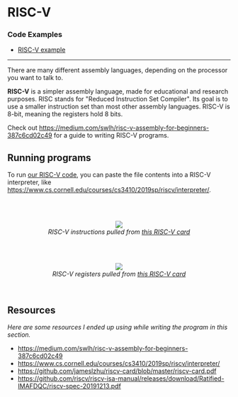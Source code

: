 # RISC-V

### Code Examples

- [RISC-V example](/code/riscv/riscv.s)

---

There are many different assembly languages, depending on the processor you want to talk to.

**RISC-V** is a simpler assembly language, made for educational and research purposes. RISC stands for "Reduced Instruction Set Compiler". Its goal is to use a smaller instruction set than most other assembly languages. RISC-V is 8-bit, meaning the registers hold 8 bits.

Check out https://medium.com/swlh/risc-v-assembly-for-beginners-387c6cd02c49 for a guide to writing RISC-V programs.

## Running programs

To run [our RISC-V code](/code/riscv/riscv.s), you can paste the file contents into a RISC-V interpreter, like https://www.cs.cornell.edu/courses/cs3410/2019sp/riscv/interpreter/.

<br />

<p align="center">
  <br />
  <img src="https://cloud-az5f0vqak-hack-club-bot.vercel.app/0screen_shot_2022-06-01_at_2.04.20_pm.png">
  <br />
  <span>
    <em>
      RISC-V instructions pulled from <a href="https://github.com/jameslzhu/riscv-card/blob/master/riscv-card.pdf">this RISC-V card</a>
    </em>
  </span>
</p>

<br />

<p align="center">
  <br />
  <img src="https://cloud-3wcgo2ul0-hack-club-bot.vercel.app/0screen_shot_2022-06-01_at_2.03.52_pm.png">
  <br />
  <span>
    <em>
      RISC-V registers pulled from <a href="https://github.com/jameslzhu/riscv-card/blob/master/riscv-card.pdf">this RISC-V card</a>
    </em>
  </span>
</p>
<br />

## Resources
_Here are some resources I ended up using while writing the program in this section._

- https://medium.com/swlh/risc-v-assembly-for-beginners-387c6cd02c49
- https://www.cs.cornell.edu/courses/cs3410/2019sp/riscv/interpreter/
- https://github.com/jameslzhu/riscv-card/blob/master/riscv-card.pdf
- https://github.com/riscv/riscv-isa-manual/releases/download/Ratified-IMAFDQC/riscv-spec-20191213.pdf
